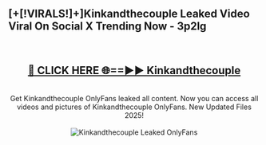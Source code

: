 <h2>[+[!VIRALS!]+]Kinkandthecouple Leaked Video Viral On Social X Trending Now - 3p2lg</h2>
<br>
<div align="center">
<h2><a href="https://libra.edu.pl?Kinkandthecouple" rel="nofollow">🔴 CLICK HERE 🌐==►► Kinkandthecouple</a></h2>
<br>
Get Kinkandthecouple OnlyFans leaked all content. Now you can access all videos and pictures of Kinkandthecouple OnlyFans. New Updated Files 2025!
<br>
<br>
<a href="https://libra.edu.pl?Kinkandthecouple" rel="nofollow" data-target="animated-image.originalLink"><img src="https://i.ibb.co.com/WyWwxjT/player-gif2.gif" alt="Kinkandthecouple Leaked OnlyFans" style="max-width: 100%; display: inline-block;" data-target="animated-image.originalImage"></a>
</div>
<br>